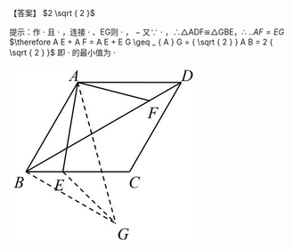 【答案】 $2 \sqrt { 2 }$

提示：作 $\cdot$ 且 $\cdot$ ，连接 $\cdot$ 、EG则 $\cdot$ ， $-$ 又∵ $\cdot$ ，∴△ADF≌△GBE，∴ $. . A F { = } E G$ $\therefore A E + A F = A E + E G \geq _ { A } G = { \sqrt { 2 } } A B = 2 { \sqrt { 2 } }$ 即 $\cdot$ 的最小值为 $\cdot$

![](<../../qs_image_DB/专题2-6__逆等线之乾坤大挪移（解析版）/e789b4ab1b7068f3b65db81cb7c5e098af7a7888bb40a2f220c654a42e3f635b.jpg>)
